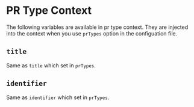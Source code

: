 # PR Type Context

The following variables are available in pr type context. They are injected into the context when you use `prTypes` option in the configuation file.

## `title`

Same as `title` which set in `prTypes`.

## `identifier`

Same as `identifier` which set in `prTypes`.
